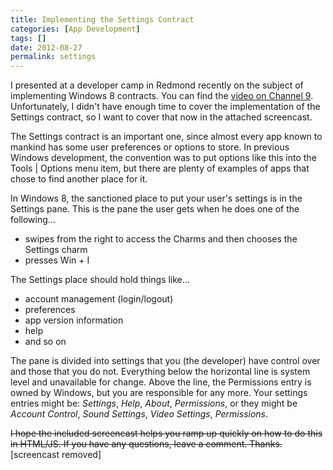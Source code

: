 ```yaml
---
title: Implementing the Settings Contract
categories: [App Development]
tags: []
date: 2012-08-27
permalink: settings
---
```


I presented at a developer camp in Redmond recently on the subject of implementing Windows 8 contracts. You can find the [video on Channel 9](http://channel9.msdn.com/Events/Windows-Camp/Windows-8-Developer-Camp-Redmond/WIN8-CAMP-05). Unfortunately, I didn&#39;t have enough time to cover the implementation of the Settings contract, so I want to cover that now in the attached screencast.

The Settings contract is an important one, since almost every app known to mankind has some user preferences or options to store. In previous Windows development, the convention was to put options like this into the Tools | Options menu item, but there are plenty of examples of apps that chose to find another place for it.

In Windows 8, the sanctioned place to put your user&#39;s settings is in the Settings pane. This is the pane the user gets when he does one of the following...

*   swipes from the right to access the Charms and then chooses the Settings charm
*   presses Win + I

The Settings place should hold things like...

*   account management (login/logout)
*   preferences
*   app version information
*   help
*   and so on

The pane is divided into settings that you (the developer) have control over and those that you do not. Everything below the horizontal line is system level and unavailable for change. Above the line, the Permissions entry is owned by Windows, but you are responsible for any more. Your settings entries might be: _Settings_, _Help_, _About_, _Permissions_, or they might be _Account Control_, _Sound Settings_, _Video Settings_, _Permissions_.

<s>I hope the included screencast helps you ramp up quickly on how to do this in HTML/JS. If you have any questions, leave a comment. Thanks.</s> [screencast removed]